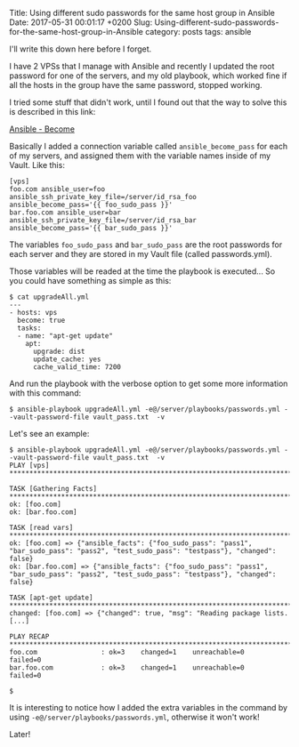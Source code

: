 Title: Using different sudo passwords for the same host group in Ansible
Date: 2017-05-31 00:01:17 +0200
Slug: Using-different-sudo-passwords-for-the-same-host-group-in-Ansible
category: posts
tags: ansible

I'll write this down here before I forget.

I have 2 VPSs that I manage with Ansible and recently I updated the root password for one of the servers, and my old playbook, which worked fine if all the hosts in the group have the same password, stopped working.

I tried some stuff that didn't work, until I found out that the way to solve this is described in this link:

[Ansible - Become](http://docs.ansible.com/ansible/become.html)

Basically I added a connection variable called ```ansible_become_pass``` for each of my servers, and assigned them with the variable names inside of my Vault. Like this:

```
[vps]
foo.com ansible_user=foo ansible_ssh_private_key_file=/server/id_rsa_foo ansible_become_pass='{{ foo_sudo_pass }}'
bar.foo.com ansible_user=bar ansible_ssh_private_key_file=/server/id_rsa_bar ansible_become_pass='{{ bar_sudo_pass }}'
```

The variables ```foo_sudo_pass``` and ```bar_sudo_pass``` are the root passwords for each server and they are stored in my Vault file (called passwords.yml).

Those variables will be readed at the time the playbook is executed... So you could have something as simple as this:

```
$ cat upgradeAll.yml
---
- hosts: vps
  become: true
  tasks:
  - name: "apt-get update"
    apt:
      upgrade: dist
      update_cache: yes
      cache_valid_time: 7200
```

And run the playbook with the verbose option to get some more information with this command:

```$ ansible-playbook upgradeAll.yml -e@/server/playbooks/passwords.yml --vault-password-file vault_pass.txt  -v ```

Let's see an example:

```
$ ansible-playbook upgradeAll.yml -e@/server/playbooks/passwords.yml --vault-password-file vault_pass.txt  -v
PLAY [vps] 
*********************************************************************************

TASK [Gathering Facts] 
*********************************************************************************
ok: [foo.com]
ok: [bar.foo.com]

TASK [read vars] 
*********************************************************************************
ok: [foo.com] => {"ansible_facts": {"foo_sudo_pass": "pass1", "bar_sudo_pass": "pass2", "test_sudo_pass": "testpass"}, "changed": false}
ok: [bar.foo.com] => {"ansible_facts": {"foo_sudo_pass": "pass1", "bar_sudo_pass": "pass2", "test_sudo_pass": "testpass"}, "changed": false}

TASK [apt-get update] 
*********************************************************************************
changed: [foo.com] => {"changed": true, "msg": "Reading package lists.
[...]

PLAY RECAP 
*********************************************************************************
foo.com                : ok=3    changed=1    unreachable=0    failed=0
bar.foo.com            : ok=3    changed=1    unreachable=0    failed=0

$
```

It is interesting to notice how I added the extra variables in the command by using ```-e@/server/playbooks/passwords.yml```, otherwise it won't work!

Later!
